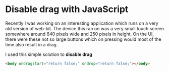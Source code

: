 # Disable drag with JavaScript

Recently I was working on an interesting application which runs on a very old version of web-kit. The device this ran on was a very small touch screen somewhere around 640 pixels wide and 250 pixels in height. On the UI, there were these not so large buttons which on pressing would most of the time also result in a drag.

I used this simple solution to **disable drag**

```html
<body ondragstart="return false;" ondrop="return false;"></body>
```
